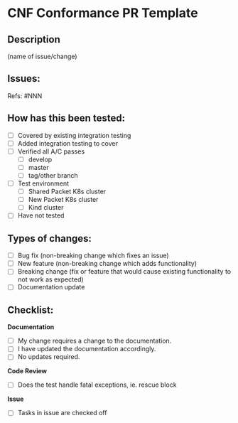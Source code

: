 # CNF Conformance PR Template

## Description
(name of issue/change)

## Issues:
Refs: #NNN

## How has this been tested:
 - [ ] Covered by existing integration testing
 - [ ] Added integration testing to cover
 - [ ] Verified all A/C passes
     * [ ] develop
     * [ ] master
     * [ ] tag/other branch
 - [ ] Test environment
    * [ ] Shared Packet K8s cluster
    * [ ] New Packet K8s cluster
    * [ ] Kind cluster
 - [ ] Have not tested

## Types of changes:
 - [ ] Bug fix (non-breaking change which fixes an issue)
 - [ ] New feature (non-breaking change which adds functionality)
 - [ ] Breaking change (fix or feature that would cause existing functionality to not work as expected)
 - [ ] Documentation update

## Checklist:
**Documentation**
- [ ] My change requires a change to the documentation.
- [ ] I have updated the documentation accordingly.
- [ ] No updates required.

**Code Review**
- [ ] Does the test handle fatal exceptions, ie. rescue block

**Issue**
- [ ] Tasks in issue are checked off
